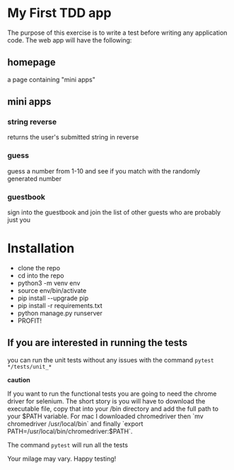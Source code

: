 # My First TDD app

The purpose of this exercise is to write a test before writing any application code. The web app will have the following:

## homepage
a page containing "mini apps"

## mini apps

### string reverse
returns the user's submitted string in reverse

### guess
guess a number from 1-10 and see if you match with the randomly generated number

### guestbook
sign into the guestbook and join the list of other guests who are probably just you

# Installation
- clone the repo
- cd into the repo
- python3 -m venv env
- source env/bin/activate
- pip install --upgrade pip
- pip install -r requirements.txt
- python manage.py runserver
- PROFIT!

## If you are interested in running the tests
you can run the unit tests without any issues with the command `pytest */tests/unit_*`


**caution** 

If you want to run the functional tests you are going to need the chrome driver
for selenium. The short story is you will have to download the executable file, copy that into
your /bin directory and add the full path to your $PATH variable. For mac I downloaded chromedriver
then `mv chromedriver /usr/local/bin` and finally `export PATH=/usr/local/bin/chromedriver:$PATH`.

The command `pytest` will run all the tests


Your milage may vary. Happy testing!
